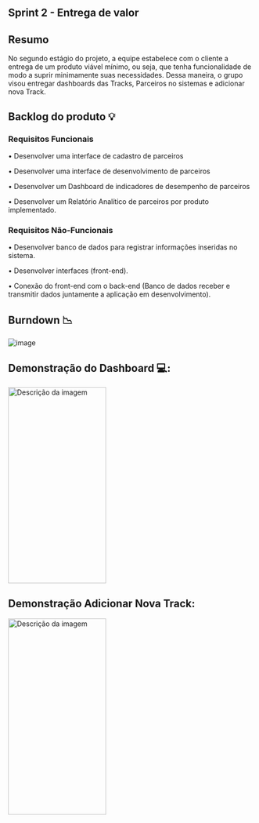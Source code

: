 ## Sprint 2 - Entrega de valor

## Resumo

<p> No segundo estágio do projeto, a equipe estabelece com o cliente a entrega de um produto viável mínimo, ou seja, que tenha funcionalidade de modo a suprir minimamente suas necessidades. Dessa maneira, o grupo visou entregar dashboards das Tracks, Parceiros no sistemas e adicionar nova Track.</p>

## Backlog do produto :bulb:
### Requisitos Funcionais
<p> •  Desenvolver uma interface de cadastro de parceiros </p>
<p> • Desenvolver uma interface de desenvolvimento de parceiros </p>
<p> • Desenvolver um Dashboard de indicadores de desempenho de parceiros </p>
<p> • Desenvolver um Relatório Analítico de parceiros por produto implementado. </p>

### Requisitos Não-Funcionais
<p> • Desenvolver banco de dados para registrar informações inseridas no sistema. </p>
<p> • Desenvolver interfaces (front-end). </p>
<p> • Conexão do front-end com o back-end (Banco de dados receber e transmitir dados juntamente a aplicação em desenvolvimento). </p>

## Burndown :chart_with_downwards_trend:
![image](https://github.com/4DeskGroup/API-2024.1/blob/main/docs/img/burndown_s2.png)


## Demonstração do Dashboard 💻:
<img src="https://github.com/4DeskGroup/API-2024.1/blob/main/docs/gifs%20-%20S2/dashboards.gif" alt="Descrição da imagem" width="200" height="400">

## Demonstração Adicionar Nova Track:
<img src="https://github.com/4DeskGroup/API-2024.1/blob/main/docs/gifs%20-%20S2/adicionar_track%5D.gif" alt="Descrição da imagem" width="200" height="400">


